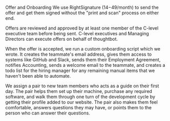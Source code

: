 Offer and Onboarding
We use RightSignature ($14-$49/month) to send the offer and get them signed without the "print and scan" process on either end.

Offers are reviewed and approved by at least one member of the C-level executive team before being sent. C-level executives and Managing Directors can execute offers on behalf of thoughtbot.

When the offer is accepted, we run a custom onboarding script which we wrote. It creates the teammate's email address, gives them access to systems like GitHub and Slack, sends them their Employment Agreement, notifies Accounting, sends a welcome email to the teammate, and creates a todo list for the hiring manager for any remaining manual items that we haven't been able to automate.

We assign a pair to new team members who acts as a guide on their first day. The pair helps them set up their machine, purchase any required software, and walk them through one turn of the development cycle by getting their profile added to our website. The pair also makes them feel comfortable, answers questions they may have, or points them to the person who can answer their questions.
